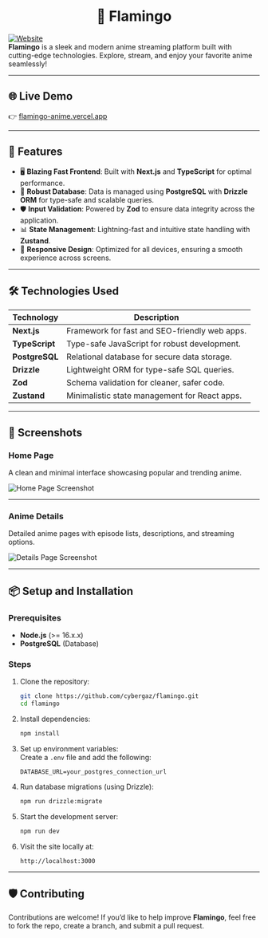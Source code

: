 <div style="text-align: center">

# 🎥 Flamingo  
</div>

[![Website](https://img.shields.io/badge/Visit-Site-blue)](https://flamingo-anime.vercel.app)  
**Flamingo** is a sleek and modern anime streaming platform built with cutting-edge technologies. Explore, stream, and enjoy your favorite anime seamlessly!  

---

## 🌐 **Live Demo**  
👉 [flamingo-anime.vercel.app](https://flamingo-anime.vercel.app)  

---

## 🚀 **Features**  

- 🖥️ **Blazing Fast Frontend**: Built with **Next.js** and **TypeScript** for optimal performance.  
- 📂 **Robust Database**: Data is managed using **PostgreSQL** with **Drizzle ORM** for type-safe and scalable queries.  
- 🛡️ **Input Validation**: Powered by **Zod** to ensure data integrity across the application.  
- 📊 **State Management**: Lightning-fast and intuitive state handling with **Zustand**.  
- 🎨 **Responsive Design**: Optimized for all devices, ensuring a smooth experience across screens.  

---

## 🛠️ **Technologies Used**  

| **Technology** | **Description**                                |  
|-----------------|------------------------------------------------|  
| **Next.js**     | Framework for fast and SEO-friendly web apps.  |  
| **TypeScript**  | Type-safe JavaScript for robust development.   |  
| **PostgreSQL**  | Relational database for secure data storage.   |  
| **Drizzle**     | Lightweight ORM for type-safe SQL queries.     |  
| **Zod**         | Schema validation for cleaner, safer code.     |  
| **Zustand**     | Minimalistic state management for React apps.  |  

---

## 📸 **Screenshots**  

### Home Page  
A clean and minimal interface showcasing popular and trending anime.  

![Home Page Screenshot](https://via.placeholder.com/800x400?text=Flamingo+Home+Page)  

---

### Anime Details  
Detailed anime pages with episode lists, descriptions, and streaming options.  

![Details Page Screenshot](https://via.placeholder.com/800x400?text=Flamingo+Anime+Details)  

---

## 📦 **Setup and Installation**  

### Prerequisites  
- **Node.js** (>= 16.x.x)  
- **PostgreSQL** (Database)  

### Steps  
1. Clone the repository:  
   ```bash  
   git clone https://github.com/cybergaz/flamingo.git  
   cd flamingo  
   ```  

2. Install dependencies:  
   ```bash  
   npm install  
   ```  

3. Set up environment variables:  
   Create a `.env` file and add the following:  
   ```env  
   DATABASE_URL=your_postgres_connection_url  
   ```  

4. Run database migrations (using Drizzle):  
   ```bash  
   npm run drizzle:migrate  
   ```  

5. Start the development server:  
   ```bash  
   npm run dev  
   ```  

6. Visit the site locally at:  
   ```
   http://localhost:3000  
   ```  

---

## 🛡️ **Contributing**  

Contributions are welcome! If you’d like to help improve **Flamingo**, feel free to fork the repo, create a branch, and submit a pull request.  
